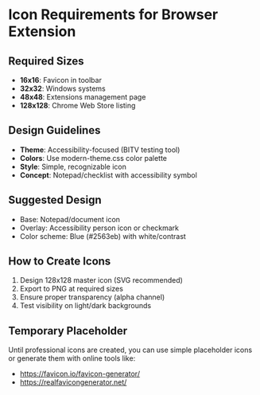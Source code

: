 # Icon Requirements for Browser Extension

## Required Sizes
- **16x16**: Favicon in toolbar
- **32x32**: Windows systems
- **48x48**: Extensions management page
- **128x128**: Chrome Web Store listing

## Design Guidelines
- **Theme**: Accessibility-focused (BITV testing tool)
- **Colors**: Use modern-theme.css color palette
- **Style**: Simple, recognizable icon
- **Concept**: Notepad/checklist with accessibility symbol

## Suggested Design
- Base: Notepad/document icon
- Overlay: Accessibility person icon or checkmark
- Color scheme: Blue (#2563eb) with white/contrast

## How to Create Icons
1. Design 128x128 master icon (SVG recommended)
2. Export to PNG at required sizes
3. Ensure proper transparency (alpha channel)
4. Test visibility on light/dark backgrounds

## Temporary Placeholder
Until professional icons are created, you can use simple placeholder icons or generate them with online tools like:
- https://favicon.io/favicon-generator/
- https://realfavicongenerator.net/
